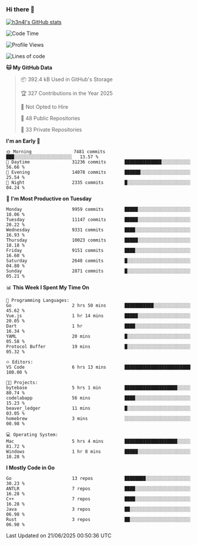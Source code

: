 ### Hi there 👋

[![h3n4l's GitHub stats](https://github-readme-stats.vercel.app/api?username=h3n4l&count_private=true&show_icons=true&theme=radical)](https://github.com/h3n4l/github-readme-stats)

<!--START_SECTION:waka-->
![Code Time](http://img.shields.io/badge/Code%20Time-2%2C208%20hrs%2029%20mins-blue)

![Profile Views](http://img.shields.io/badge/Profile%20Views-0-blue)

![Lines of code](https://img.shields.io/badge/From%20Hello%20World%20I%27ve%20Written-18.6%20million%20lines%20of%20code-blue)

**🐱 My GitHub Data** 

> 📦 392.4 kB Used in GitHub's Storage 
 > 
> 🏆 327 Contributions in the Year 2025
 > 
> 🚫 Not Opted to Hire
 > 
> 📜 48 Public Repositories 
 > 
> 🔑 33 Private Repositories 
 > 
**I'm an Early 🐤** 

```text
🌞 Morning                7481 commits        ███░░░░░░░░░░░░░░░░░░░░░░   13.57 % 
🌆 Daytime                31236 commits       ██████████████░░░░░░░░░░░   56.66 % 
🌃 Evening                14078 commits       ██████░░░░░░░░░░░░░░░░░░░   25.54 % 
🌙 Night                  2335 commits        █░░░░░░░░░░░░░░░░░░░░░░░░   04.24 % 
```
📅 **I'm Most Productive on Tuesday** 

```text
Monday                   9959 commits        █████░░░░░░░░░░░░░░░░░░░░   18.06 % 
Tuesday                  11147 commits       █████░░░░░░░░░░░░░░░░░░░░   20.22 % 
Wednesday                9331 commits        ████░░░░░░░░░░░░░░░░░░░░░   16.93 % 
Thursday                 10023 commits       █████░░░░░░░░░░░░░░░░░░░░   18.18 % 
Friday                   9151 commits        ████░░░░░░░░░░░░░░░░░░░░░   16.60 % 
Saturday                 2648 commits        █░░░░░░░░░░░░░░░░░░░░░░░░   04.80 % 
Sunday                   2871 commits        █░░░░░░░░░░░░░░░░░░░░░░░░   05.21 % 
```


📊 **This Week I Spent My Time On** 

```text
💬 Programming Languages: 
Go                       2 hrs 50 mins       ███████████░░░░░░░░░░░░░░   45.62 % 
Vue.js                   1 hr 14 mins        █████░░░░░░░░░░░░░░░░░░░░   20.05 % 
Dart                     1 hr                ████░░░░░░░░░░░░░░░░░░░░░   16.34 % 
YAML                     20 mins             █░░░░░░░░░░░░░░░░░░░░░░░░   05.58 % 
Protocol Buffer          19 mins             █░░░░░░░░░░░░░░░░░░░░░░░░   05.32 % 

🔥 Editors: 
VS Code                  6 hrs 13 mins       █████████████████████████   100.00 % 

🐱‍💻 Projects: 
bytebase                 5 hrs 1 min         ████████████████████░░░░░   80.74 % 
codelabapp               56 mins             ████░░░░░░░░░░░░░░░░░░░░░   15.23 % 
beaver_ledger            11 mins             █░░░░░░░░░░░░░░░░░░░░░░░░   03.05 % 
homebrew                 3 mins              ░░░░░░░░░░░░░░░░░░░░░░░░░   00.98 % 

💻 Operating System: 
Mac                      5 hrs 4 mins        ████████████████████░░░░░   81.72 % 
Windows                  1 hr 8 mins         █████░░░░░░░░░░░░░░░░░░░░   18.28 % 
```

**I Mostly Code in Go** 

```text
Go                       13 repos            ████████░░░░░░░░░░░░░░░░░   30.23 % 
ANTLR                    7 repos             ████░░░░░░░░░░░░░░░░░░░░░   16.28 % 
C++                      7 repos             ████░░░░░░░░░░░░░░░░░░░░░   16.28 % 
Java                     3 repos             ██░░░░░░░░░░░░░░░░░░░░░░░   06.98 % 
Rust                     3 repos             ██░░░░░░░░░░░░░░░░░░░░░░░   06.98 % 
```




 Last Updated on 21/06/2025 00:50:36 UTC
<!--END_SECTION:waka-->

